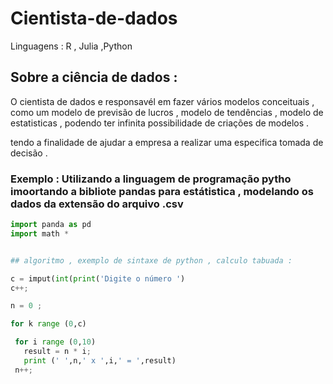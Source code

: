 # Cientista-de-dados
 Linguagens : R , Julia ,Python

## Sobre a ciência de dados :

<p> O cientista de dados e responsavél em fazer vários modelos conceituais , como um modelo de previsão de lucros , modelo de tendências , modelo de estatisticas ,  podendo ter infinita possibilidade de criações de modelos .</p>
<p>
tendo a finalidade de ajudar a empresa a realizar uma especifica tomada de decisão . </p>

### **Exemplo** : Utilizando a linguagem de programação pytho imoortando a bibliote pandas para estátistica , modelando os dados da extensão do arquivo .csv 

```python 
import panda as pd 
import math * 

```

```python

## algoritmo , exemplo de sintaxe de python , calculo tabuada : 

c = imput(int(print('Digite o número ') 
c++;

n = 0 ;

for k range (0,c) 

 for i range (0,10)
   result = n * i;
   print (' ',n,' x ',i,' = ',result)
 n++; 




```

